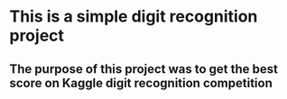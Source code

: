 # This is a simple digit recognition project
## The purpose of this project was to get the best score on Kaggle digit recognition competition
